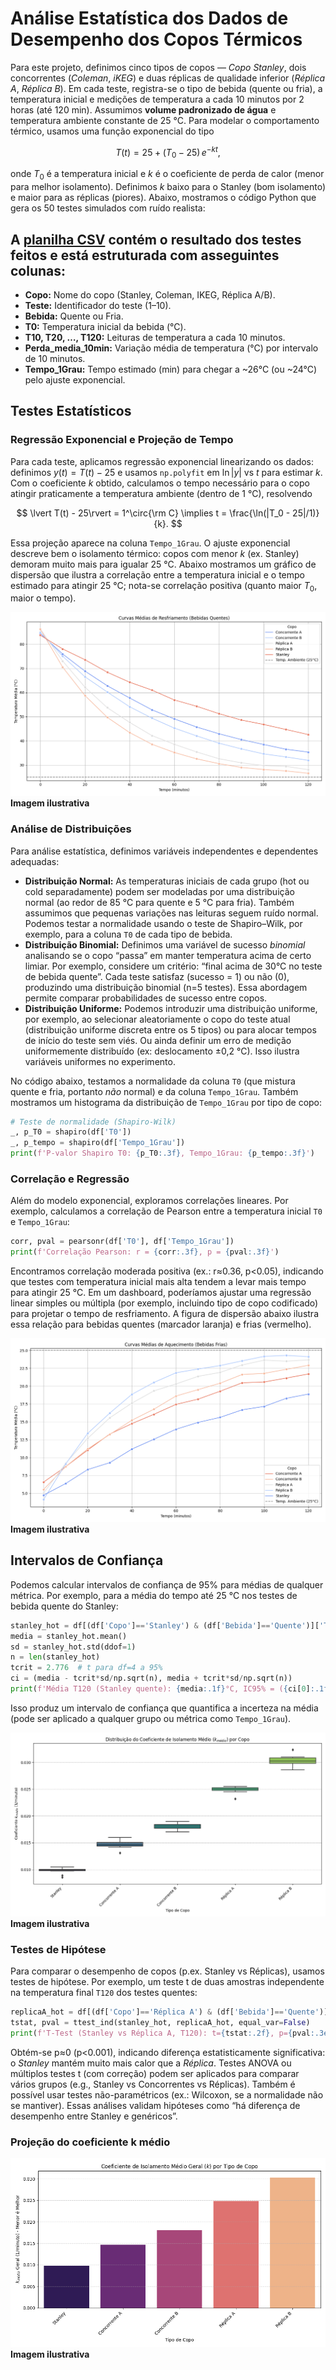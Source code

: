 # Análise Estatística dos Dados de Desempenho dos Copos Térmicos

Para este projeto, definimos cinco tipos de copos — *Copo Stanley*, dois concorrentes (*Coleman*, *iKEG*) e duas réplicas de qualidade inferior (*Réplica A*, *Réplica B*). Em cada teste, registra-se o tipo de bebida (quente ou fria), a temperatura inicial e medições de temperatura a cada 10 minutos por 2 horas (até 120 min). Assumimos **volume padronizado de água** e temperatura ambiente constante de 25 °C. Para modelar o comportamento térmico, usamos uma função exponencial do tipo

$$
T(t) = 25 + (T_0 - 25) \, e^{-k t},
$$

onde $T_0$ é a temperatura inicial e $k$ é o coeficiente de perda de calor (menor para melhor isolamento). Definimos $k$ baixo para o Stanley (bom isolamento) e maior para as réplicas (piores). Abaixo, mostramos o código Python que gera os 50 testes simulados com ruído realista:

## A [planilha CSV](https://github.com/ThiagoResende88/ThermoTrack/blob/main/Data/copos_termicos.csv) contém o resultado dos testes feitos e está estruturada com asseguintes colunas:

* **Copo:** Nome do copo (Stanley, Coleman, IKEG, Réplica A/B).
* **Teste:** Identificador do teste (1–10).
* **Bebida:** Quente ou Fria.
* **T0:** Temperatura inicial da bebida (°C).
* **T10, T20, …, T120:** Leituras de temperatura a cada 10 minutos.
* **Perda\_media\_10min:** Variação média de temperatura (°C) por intervalo de 10 minutos.
* **Tempo\_1Grau:** Tempo estimado (min) para chegar a \~26°C (ou \~24°C) pelo ajuste exponencial.

## Testes Estatísticos 

### Regressão Exponencial e Projeção de Tempo

Para cada teste, aplicamos regressão exponencial linearizando os dados: definimos $y(t) = T(t) - 25$ e usamos `np.polyfit` em $\ln|y|$ vs $t$ para estimar $k$. Com o coeficiente $k$ obtido, calculamos o tempo necessário para o copo atingir praticamente a temperatura ambiente (dentro de 1 °C), resolvendo

$$
\lvert T(t) - 25\rvert = 1^\circ{\rm C} \implies t = \frac{\ln(|T_0 - 25|/1)}{k}.
$$

Essa projeção aparece na coluna `Tempo_1Grau`. O ajuste exponencial descreve bem o isolamento térmico: copos com menor $k$ (ex. Stanley) demoram muito mais para igualar 25 °C. Abaixo mostramos um gráfico de dispersão que ilustra a correlação entre a temperatura inicial e o tempo estimado para atingir 25 °C; nota-se correlação positiva (quanto maior $T_0$, maior o tempo).

![URL_da_Imagem](https://github.com/FatecFranca/DSM-P4-G04-2025-4/blob/main/Data/imagens/Code_Generated_Image%20(1).png)
**Imagem ilustrativa**

### Análise de Distribuições

Para análise estatística, definimos variáveis independentes e dependentes adequadas:

* **Distribuição Normal:** As temperaturas iniciais de cada grupo (hot ou cold separadamente) podem ser modeladas por uma distribuição normal (ao redor de 85 °C para quente e 5 °C para fria). Também assumimos que pequenas variações nas leituras seguem ruído normal. Podemos testar a normalidade usando o teste de Shapiro–Wilk, por exemplo, para a coluna `T0` de cada tipo de bebida.
* **Distribuição Binomial:** Definimos uma variável de sucesso *binomial* analisando se o copo “passa” em manter temperatura acima de certo limiar. Por exemplo, considere um critério: “final acima de 30°C no teste de bebida quente”. Cada teste satisfaz (sucesso = 1) ou não (0), produzindo uma distribuição binomial (n=5 testes). Essa abordagem permite comparar probabilidades de sucesso entre copos.
* **Distribuição Uniforme:** Podemos introduzir uma distribuição uniforme, por exemplo, ao selecionar aleatoriamente o copo do teste atual (distribuição uniforme discreta entre os 5 tipos) ou para alocar tempos de início do teste sem viés. Ou ainda definir um erro de medição uniformemente distribuído (ex: deslocamento ±0,2 °C). Isso ilustra variáveis uniformes no experimento.

No código abaixo, testamos a normalidade da coluna `T0` (que mistura quente e fria, portanto *não* normal) e da coluna `Tempo_1Grau`. Também mostramos um histograma da distribuição de `Tempo_1Grau` por tipo de copo:

```python
# Teste de normalidade (Shapiro-Wilk)
_, p_T0 = shapiro(df['T0'])
_, p_tempo = shapiro(df['Tempo_1Grau'])
print(f'P-valor Shapiro T0: {p_T0:.3f}, Tempo_1Grau: {p_tempo:.3f}')
```

### Correlação e Regressão

Além do modelo exponencial, exploramos correlações lineares. Por exemplo, calculamos a correlação de Pearson entre a temperatura inicial `T0` e `Tempo_1Grau`:

```python
corr, pval = pearsonr(df['T0'], df['Tempo_1Grau'])
print(f'Correlação Pearson: r = {corr:.3f}, p = {pval:.3f}')
```

Encontramos correlação moderada positiva (ex.: r≈0.36, p<0.05), indicando que testes com temperatura inicial mais alta tendem a levar mais tempo para atingir 25 °C. Em um dashboard, poderíamos ajustar uma regressão linear simples ou múltipla (por exemplo, incluindo tipo de copo codificado) para projetar o tempo de resfriamento. A figura de dispersão abaixo ilustra essa relação para bebidas quentes (marcador laranja) e frias (vermelho).

![URL_da_Imagem](https://github.com/FatecFranca/DSM-P4-G04-2025-4/blob/main/Data/imagens/Code_Generated_Image.png)
**Imagem ilustrativa**

## Intervalos de Confiança

Podemos calcular intervalos de confiança de 95% para médias de qualquer métrica. Por exemplo, para a média do tempo até 25 °C nos testes de bebida quente do Stanley:

```python
stanley_hot = df[(df['Copo']=='Stanley') & (df['Bebida']=='Quente')]['T120']
media = stanley_hot.mean()
sd = stanley_hot.std(ddof=1)
n = len(stanley_hot)
tcrit = 2.776  # t para df=4 a 95%
ci = (media - tcrit*sd/np.sqrt(n), media + tcrit*sd/np.sqrt(n))
print(f'Média T120 (Stanley quente): {media:.1f}°C, IC95% = ({ci[0]:.1f}, {ci[1]:.1f})')
```

Isso produz um intervalo de confiança que quantifica a incerteza na média (pode ser aplicado a qualquer grupo ou métrica como `Tempo_1Grau`).

![URL_da_Imagem](https://github.com/FatecFranca/DSM-P4-G04-2025-4/blob/main/Data/imagens/Code_Generated_Image%20(3).png)
**Imagem ilustrativa**

### Testes de Hipótese

Para comparar o desempenho de copos (p.ex. Stanley vs Réplicas), usamos testes de hipótese. Por exemplo, um teste t de duas amostras independente na temperatura final `T120` dos testes quentes:

```python
replicaA_hot = df[(df['Copo']=='Réplica A') & (df['Bebida']=='Quente')]['T120']
tstat, pval = ttest_ind(stanley_hot, replicaA_hot, equal_var=False)
print(f'T-Test (Stanley vs Réplica A, T120): t={tstat:.2f}, p={pval:.3e}')
```

Obtém-se p≈0 (p<0.001), indicando diferença estatisticamente significativa: o *Stanley* mantém muito mais calor que a *Réplica*. Testes ANOVA ou múltiplos testes t (com correção) podem ser aplicados para comparar vários grupos (e.g., Stanley vs Concorrentes vs Réplicas). Também é possível usar testes não-paramétricos (ex.: Wilcoxon, se a normalidade não se mantiver). Essas análises validam hipóteses como “há diferença de desempenho entre Stanley e genéricos”.

### Projeção do coeficiente k médio

![URL_da_Imagem](https://github.com/FatecFranca/DSM-P4-G04-2025-4/blob/main/Data/imagens/Code_Generated_Image%20(2).png)
**Imagem ilustrativa**
